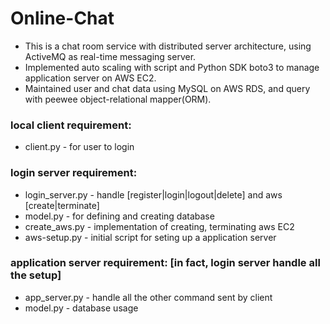 # Online-Chat
- This is a chat room service with distributed server architecture, using ActiveMQ as real-time messaging server.
- Implemented auto scaling with script and Python SDK boto3 to manage application server on AWS EC2.
- Maintained user and chat data using MySQL on AWS RDS, and query with peewee object-relational mapper(ORM).

### local client requirement:
- client.py - for user to login

### login server requirement:
- login_server.py - handle [register|login|logout|delete] and aws [create|terminate]
- model.py - for defining and creating database
- create_aws.py - implementation of creating, terminating aws EC2
- aws-setup.py - initial script for seting up a application server

### application server requirement: [in fact, login server handle all the setup]
- app_server.py - handle all the other command sent by client
- model.py - database usage
